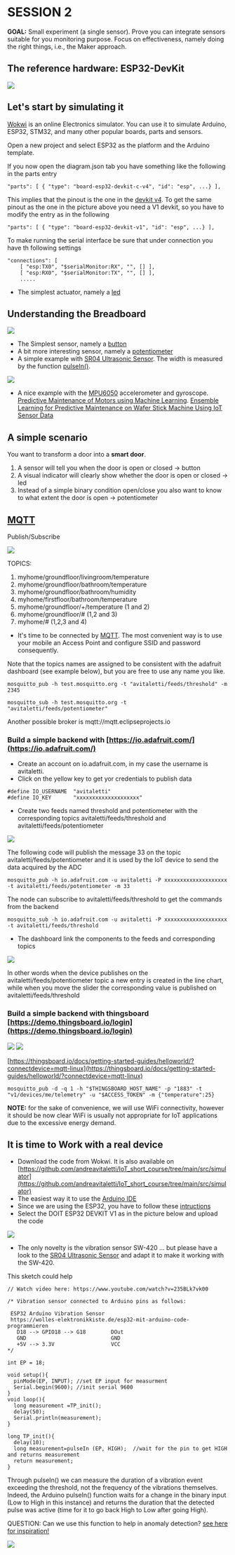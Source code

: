 # SESSION 2

**GOAL:** Small experiment (a single sensor). Prove you can integrate sensors suitable for you monitoring purpose.  Focus on effectiveness, namely doing the right things, i.e., the Maker approach.

## The reference hardware: ESP32-DevKit

![](assets/images/esp32_dev_kit_pinout_v1_mischianti.jpg)

## Let's start by simulating it

[Wokwi](https://docs.wokwi.com/) is an online Electronics simulator. You can use it to simulate Arduino, ESP32, STM32, and many other popular boards, parts and sensors.

Open a new project and select ESP32 as the platform and the Arduino template. 

If you now open the diagram.json tab you have something like the following in the parts entry

```
"parts": [ { "type": "board-esp32-devkit-c-v4", "id": "esp", ...} ],
```

This implies that the pinout is the one in the [devkit v4](https://mischianti.org/esp32-devkitc-v4-high-resolution-pinout-and-specs/). 
To get the same pinout as the one in the picture above you need a V1 devkit, so you have to modify the entry as in the following

```
"parts": [ { "type": "board-esp32-devkit-v1", "id": "esp", ...} ],
```

To make running the serial interface be sure that under connection you have th following settings

```
"connections": [
    [ "esp:TX0", "$serialMonitor:RX", "", [] ],
    [ "esp:RX0", "$serialMonitor:TX", "", [] ],
    .....
```


* The simplest actuator, namely a [led](https://wokwi.com/projects/367336864678247425)

## Understanding the Breadboard

![](assets/images/breadboard.png)

* The Simplest sensor, namely a [button](https://wokwi.com/projects/367336996835545089)
* A bit more interesting sensor, namely a [potentiometer](https://wokwi.com/projects/367338868313181185)
* A simple example with [SR04 Ultrasonic Sensor](https://wokwi.com/projects/367320442567677953). The width is measured by the function [pulseIn()](https://www.arduino.cc/reference/en/language/functions/advanced-io/pulsein/).


![](assets/images/2023-07-18-14-16-39.png)

* A nice example with the [MPU6050](https://randomnerdtutorials.com/esp32-mpu-6050-accelerometer-gyroscope-arduino/) accelerometer and gyroscope. [Predictive Maintenance of Motors using Machine Learning](https://www.ijnrd.org/papers/IJNRD2404282.pdf). [Ensemble Learning for Predictive Maintenance on Wafer Stick Machine Using IoT Sensor Data](https://doi.org/10.1109/ICOSICA4https://www.ijnrd.org/papers/IJNRD2404282.pdf9951.2020.9243180)

## A simple scenario


You want to transform a door into a **smart door**.

1. A sensor will tell you when the door is open or closed &rarr; button
2. A visual indicator will clearly show whether the door is open or closed &rarr; led
3. Instead of a simple binary condition open/close you also want to know to what extent the door is open &rarr; potentiometer



## [MQTT](https://dev.to/hivemq_/series/18762)

Publish/Subscribe 

![](assets/images/2024-10-25-05-01-31.png)

TOPICS:

1.  myhome/groundfloor/livingroom/temperature
2.  myhome/groundfloor/bathroom/temperature
3.  myhome/groundfloor/bathroom/humidity
4.  myhome/firstfloor/bathroom/temperature
5.  myhome/groundfloor/+/temperature (1 and 2)
6.  myhome/groundfloor/# (1,2 and 3)
7.  myhome/# (1,2,3 and 4)


* It's time to be connected by [MQTT](https://wokwi.com/projects/367405831605855233). The most convenient way is to use your mobile an Access Point and configure SSID and password consequently.

Note that the topics names are assigned to be consistent with the adafruit dashboard (see example below), but you are free to use any name you like.

```
mosquitto_pub -h test.mosquitto.org -t "avitaletti/feeds/threshold" -m 2345
```

```
mosquitto_sub -h test.mosquitto.org -t "avitaletti/feeds/potentiometer"
```

Another possible broker is mqtt://mqtt.eclipseprojects.io

###  Build a simple backend with [https://io.adafruit.com/](https://io.adafruit.com/)

* Create an account on io.adafruit.com, in my case the username is avitaletti.
* Click on the yellow key to get yor credentials to publish data

```
#define IO_USERNAME  "avitaletti"
#define IO_KEY       "xxxxxxxxxxxxxxxxxxxx"
```
* Create two feeds named threshold and potentiometer with the corresponding topics avitaletti/feeds/threshold  and avitaletti/feeds/potentiometer

![](assets/images/feeds.png)

The following code will publish the message 33 on the topic avitaletti/feeds/potentiometer and it is used by the IoT device to send the data acquired by the ADC

```
mosquitto_pub -h io.adafruit.com -u avitaletti -P xxxxxxxxxxxxxxxxxxxx -t avitaletti/feeds/potentiometer -m 33
```

The node can subscribe to avitaletti/feeds/threshold  to get the commands from the backend

```
mosquitto_sub -h io.adafruit.com -u avitaletti -P xxxxxxxxxxxxxxxxxxxx -t avitaletti/feeds/threshold
```

* The dashboard link the components to the feeds and corresponding topics
  
![](assets/images/dashboard.png)

In other words when the device publishes on the avitaletti/feeds/potentiometer topic a new entry is created in the line chart, while when you move the slider the corresponding value is published on avitaletti/feeds/threshold

### Build a simple backend with thingsboard [https://demo.thingsboard.io/login](https://demo.thingsboard.io/login)

![](assets/images/2023-07-04-16-31-57.png)
![](assets/images/2023-07-04-16-33-07.png)

[https://thingsboard.io/docs/getting-started-guides/helloworld/?connectdevice=mqtt-linux](https://thingsboard.io/docs/getting-started-guides/helloworld/?connectdevice=mqtt-linux)

```
mosquitto_pub -d -q 1 -h "$THINGSBOARD_HOST_NAME" -p "1883" -t "v1/devices/me/telemetry" -u "$ACCESS_TOKEN" -m {"temperature":25}
```

**NOTE:** for the sake of convenience, we will use WiFi connectivity, however it should be now clear WiFi is usually not appropriate for IoT applications due to the excessive energy demand. 

## It is time to Work with a real device

* Download the code from Wokwi. It is also available on [https://github.com/andreavitaletti/IoT_short_course/tree/main/src/simulator](https://github.com/andreavitaletti/IoT_short_course/tree/main/src/simulator)
* The easiest way it to use the [Arduino IDE](https://support.arduino.cc/hc/en-us/articles/360019833020-Download-and-install-Arduino-IDE) 
* Since we are using the ESP32, you have to follow these [intructions](https://randomnerdtutorials.com/installing-the-esp32-board-in-arduino-ide-windows-instructions/)
* Select the DOIT ESP32 DEVKIT V1 as in the picture below and upload the code

![](assets/images/2023-07-18-13-48-40.png)

* The only novelty is the vibration sensor SW-420 ... but please have a look to the [SR04 Ultrasonic Sensor](https://wokwi.com/projects/367320442567677953) and adapt it to make it working with the SW-420. 

This sketch could help

```
// Watch video here: https://www.youtube.com/watch?v=235BLk7vk00

/* Vibration sensor connected to Arduino pins as follows:
 
 ESP32 Arduino Vibration Sensor
 https://wolles-elektronikkiste.de/esp32-mit-arduino-code-programmieren
   D18 --> GPIO18 --> G18        DOut
   GND                           GND
   +5V --> 3.3V                  VCC      
*/

int EP = 18;

void setup(){
  pinMode(EP, INPUT); //set EP input for measurment
  Serial.begin(9600); //init serial 9600
}
void loop(){
  long measurement =TP_init();
  delay(50);
  Serial.println(measurement);
}

long TP_init(){
  delay(10);
  long measurement=pulseIn (EP, HIGH);  //wait for the pin to get HIGH and returns measurement
  return measurement;
}

```

Through pulseIn() we can measure the duration of a vibration event exceeding the threshold, not the frequency of the vibrations themselves. Indeed, the Arduino pulseIn() function waits for a change in the binary input (Low to High in this instance) and returns the duration that the detected pulse was active (time for it to go back High to Low after going High).

QUESTION: Can we use this function to help in anomaly detection? [see here for inspiration!](https://www.mdpi.com/1424-8220/22/16/6015)

![](assets/images/com.gif)